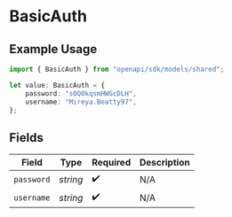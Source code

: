 # BasicAuth

## Example Usage

```typescript
import { BasicAuth } from "openapi/sdk/models/shared";

let value: BasicAuth = {
    password: "s0Q0kqsmHWGcDLH",
    username: "Mireya.Beatty97",
};
```

## Fields

| Field              | Type               | Required           | Description        |
| ------------------ | ------------------ | ------------------ | ------------------ |
| `password`         | *string*           | :heavy_check_mark: | N/A                |
| `username`         | *string*           | :heavy_check_mark: | N/A                |
